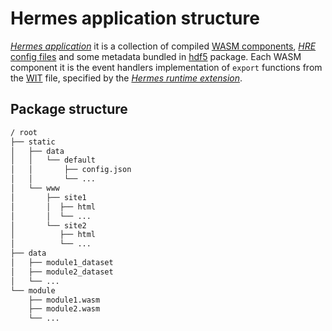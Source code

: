 # Hermes application structure

[*Hermes application*] it is a collection of compiled
[WASM components](https://component-model.bytecodealliance.org/introduction.html),
[*HRE* config files](./hre_init_setup.md)
and some metadata
bundled in [hdf5](https://www.hdfgroup.org/solutions/hdf5/) package.
Each WASM component it is the event handlers implementation of `export` functions from the [WIT] file,
specified by the [*Hermes runtime extension*].

## Package structure

```bash
/ root
├── static
│   ├── data
│   │   └── default
│   │       ├── config.json
│   │       └── ...
│   └── www
│       ├── site1
│       │  ├── html
│       │  └── ...
│       └── site2
│          ├── html
│          └── ...
├── data
│   ├── module1_dataset
│   ├── module2_dataset
│   └── ...
└── module
    ├── module1.wasm
    ├── module2.wasm
    └── ...
```


[WIT]: https://component-model.bytecodealliance.org/design/wit.html
[*Hermes runtime extension*]: ./../../05_building_block_view/hermes_core.md#hermes-runtime-extension-hre
[*Hermes application*]: ./../../05_building_block_view//hermes_core.md#hermes-application
